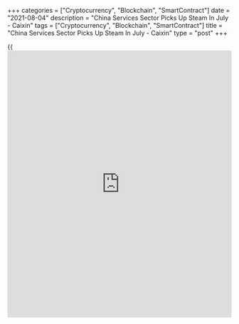 +++
categories = ["Cryptocurrency", "Blockchain", "SmartContract"]
date = "2021-08-04"
description = "China Services Sector Picks Up Steam In July - Caixin"
tags = ["Cryptocurrency", "Blockchain", "SmartContract"]
title = "China Services Sector Picks Up Steam In July - Caixin"
type = "post"
+++

{{<iframe id="large-banner" src="https://www.bounty.group/#slide=7.0" width="100%" height="600" scrolling="no" style="border: 0px solid rgb(216, 221, 230); border-radius: 3px;">}}

The services sector in China continued to expand in July, and at a
faster rate, the latest survey from Caixin showed on Wednesday with a
services PMI score of 54.9.

That was up from 50.3 and it moves further above the boom-or-bust line
of 50 that separates expansion from contraction.

Underpinning the sharper upturn in activity was a further rise in new
[business][1]. Notably, the rate of new order growth quickened from
June's recent low and was steep overall. Panel members often mentioned
that the containment of the virus domestically and firmer market
conditions had helped to boost customer numbers and demand.

However, the pandemic continued to weigh on new export business, which
was broadly stagnant in the latest survey period.

The survey also said its composite index improved to 53.1 in July from
50.6 in June.

For comments and feedback [contact](https://www.playgroundfx.com/contact/): editorial@rtt[news](https://www.letsplayfx.com/blog/forex-news-website/).com

[Economic News][2]

 **What parts of the world are seeing the best (and worst) economic
performances lately? Click[here][3] to check out our [Econ Scorecard][3]
and find out! See up-to-the-moment [ranking](https://www.playgroundfx.com/blog/crypto-exchange-ranking/)s for the best and worst
performers in [GDP][4], [unemployment rate][5], [inflation][6] and much
more.**

   1. www.rtt[news](https://www.letsplayfx.com/blog/forex-news-website/).com/Content/Business.aspx
   2. www.rtt[news](https://www.letsplayfx.com/blog/forex-news-website/).com/Content/EconomicNews.aspx
   3. www.rtt[news](https://www.letsplayfx.com/blog/forex-news-website/).com/economic-scorecard/world-rank/industrial-production/highest-performance.aspx
   4. www.rtt[news](https://www.letsplayfx.com/blog/forex-news-website/).com/economic-scorecard/world-rank/GDP/highest-performance.aspx
   5. www.rtt[news](https://www.letsplayfx.com/blog/forex-news-website/).com/economic-scorecard/world-rank/unemployment-rate/lowest-performance.aspx
   6. www.rtt[news](https://www.letsplayfx.com/blog/forex-news-website/).com/economic-scorecard/world-rank/CPI/highest-performance.aspx